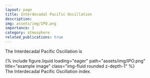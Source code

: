 ```yaml
---
layout: page
title: Interdecadal Pacific Oscillation
description:
img: assets/img/IPO.png
importance: 1
category: atmosphere
related_publications: true
---
```


The Interdecadal Pacific Oscillation is

<div class="row">
    <div class="col-sm mt-3 mt-md-0">
        {% include figure.liquid loading="eager" path="assets/img/IPO.png" title="example image" class="img-fluid rounded z-depth-1" %}
    </div>
</div>
<div class="caption">
    The Interdecadal Pacific Oscillation index.
</div>

